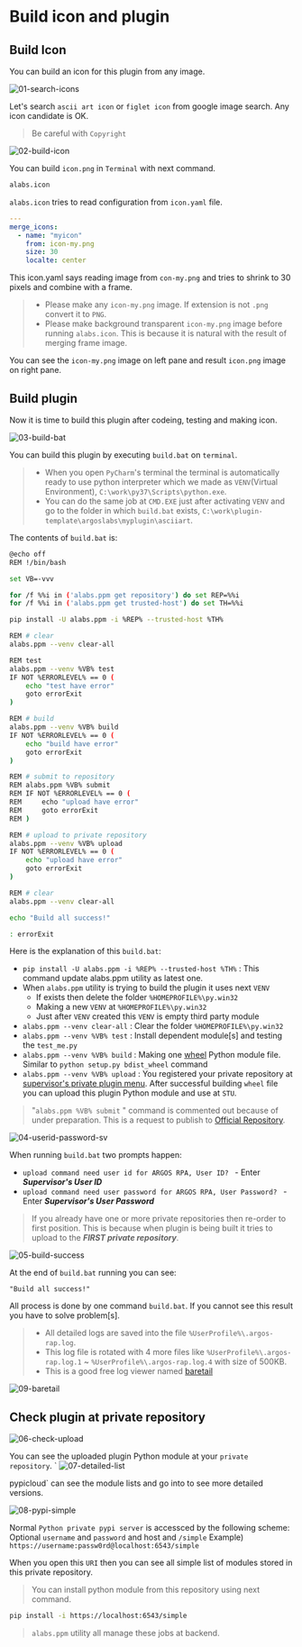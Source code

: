 # Build icon and plugin

## Build Icon

You can build an icon for this plugin from any image.

![01-search-icons](https://raw.githubusercontent.com/Jerry-Chae/pot-sdk-doc/main/Captures/03-Make_Plugin_PyCharm/09-build/01-search-icons.png)

Let's search `ascii art icon` or `figlet icon` from google image search.
Any icon candidate is OK.

> Be careful with `Copyright`

![02-build-icon](https://raw.githubusercontent.com/Jerry-Chae/pot-sdk-doc/main/Captures/03-Make_Plugin_PyCharm/09-build/02-build-icon.png)

You can build `icon.png` in `Terminal` with next command.
```sh
alabs.icon
```

`alabs.icon` tries to read configuration from `icon.yaml` file.

```yaml
---
merge_icons:
  - name: "myicon"
    from: icon-my.png
    size: 30
    localte: center
```
This icon.yaml says reading image from `con-my.png` and tries to shrink to 30 pixels and combine with a frame.

> * Please make any `icon-my.png` image. If extension is not `.png` convert it to `PNG`.
> * Please make background transparent `icon-my.png` image before running `alabs.icon`. This is because it is natural with the result of merging frame image.

You can see the `icon-my.png` image on left pane and result `icon.png` image on right pane.

## Build plugin

Now it is time to build this plugin after codeing, testing and making icon.

![03-build-bat](https://raw.githubusercontent.com/Jerry-Chae/pot-sdk-doc/main/Captures/03-Make_Plugin_PyCharm/09-build/03-build-bat.png)

You can build this plugin by executing `build.bat` on `terminal`.

> * When you open `PyCharm`'s terminal the terminal is automatically ready to use python interpreter which we made as `VENV`(Virtual Environment), `C:\work\py37\Scripts\python.exe`.
> * You can do the same job at `CMD.EXE` just after activating `VENV` and go to the folder in which `build.bat` exists, `C:\work\plugin-template\argoslabs\myplugin\asciiart`.

The contents of `build.bat` is:
```sh
@echo off
REM !/bin/bash

set VB=-vvv

for /f %%i in ('alabs.ppm get repository') do set REP=%%i
for /f %%i in ('alabs.ppm get trusted-host') do set TH=%%i

pip install -U alabs.ppm -i %REP% --trusted-host %TH%

REM # clear
alabs.ppm --venv clear-all

REM test
alabs.ppm --venv %VB% test
IF NOT %ERRORLEVEL% == 0 (
	echo "test have error"
    goto errorExit
)

REM # build
alabs.ppm --venv %VB% build
IF NOT %ERRORLEVEL% == 0 (
	echo "build have error"
    goto errorExit
)

REM # submit to repository
REM alabs.ppm %VB% submit
REM IF NOT %ERRORLEVEL% == 0 (
REM 	echo "upload have error"
REM     goto errorExit
REM )

REM # upload to private repository
alabs.ppm --venv %VB% upload
IF NOT %ERRORLEVEL% == 0 (
	echo "upload have error"
    goto errorExit
)

REM # clear
alabs.ppm --venv clear-all

echo "Build all success!"

: errorExit
```

Here is the explanation of this `build.bat`:

* `pip install -U alabs.ppm -i %REP% --trusted-host %TH%` : This command update alabs.ppm utility as latest one.
* When `alabs.ppm` utility is trying to build the plugin it uses next `VENV`
  * If exists then delete the folder `%HOMEPROFILE%\py.win32`
  * Making a new `VENV` at `%HOMEPROFILE%\py.win32`
  * Just after `VENV` created this `VENV` is empty third party module
* `alabs.ppm --venv clear-all` : Clear the folder `%HOMEPROFILE%\py.win32`
* `alabs.ppm --venv %VB% test` : Install dependent module[s] and testing the `test_me.py`
* `alabs.ppm --venv %VB% build` : Making one [wheel](https://pypi.org/project/wheel/0.22.0/) Python module file. Similar to `python setup.py bdist_wheel` command
* `alabs.ppm --venv %VB% upload` : You registered your private repository at [supervisor's private plugin menu](https://rpa.argos-labs.com/#/plugin/private-plugin). After successful building `wheel` file you can upload this plugin Python module and use at `STU`.

> "`alabs.ppm %VB% submit` " command is commented out because of under preparation. This is a request to publish to [Official Repository](https://pypi-official.argos-labs.com).

![04-userid-password-sv](https://raw.githubusercontent.com/Jerry-Chae/pot-sdk-doc/main/Captures/03-Make_Plugin_PyCharm/09-build/04-userid-password-sv.png)

When running `build.bat` two prompts happen:
* `upload command need user id for ARGOS RPA, User ID? ` - Enter ***Supervisor's User ID***
* `upload command need user password for ARGOS RPA, User Password? ` - Enter ***Supervisor's User Password***

> If you already have one or more private repositories then re-order to first position. This is because when plugin is being built it tries to upload to the ***FIRST private repository***.


![05-build-success](https://raw.githubusercontent.com/Jerry-Chae/pot-sdk-doc/main/Captures/03-Make_Plugin_PyCharm/09-build/05-build-success.png)

At the end of `build.bat` running you can see:
```text
"Build all success!"
```
All process is done by one command `build.bat`. If you cannot see this result you have to solve problem[s].

> * All detailed logs are saved into the file `%UserProfile%\.argos-rap.log`.
> * This log file is rotated with 4 more files like  `%UserProfile%\.argos-rap.log.1` ~  `%UserProfile%\.argos-rap.log.4` with size of 500KB.
> * This is a good free log viewer named [baretail](https://www.baremetalsoft.com/baretail/)

![09-baretail](https://raw.githubusercontent.com/Jerry-Chae/pot-sdk-doc/main/Captures/03-Make_Plugin_PyCharm/09-build/09-baretail.png)


## Check plugin at private repository

![06-check-upload](https://raw.githubusercontent.com/Jerry-Chae/pot-sdk-doc/main/Captures/03-Make_Plugin_PyCharm/09-build/06-check-upload.png)

You can see the uploaded plugin Python module at your `private repository`. `
![07-detailed-list](https://raw.githubusercontent.com/Jerry-Chae/pot-sdk-doc/main/Captures/03-Make_Plugin_PyCharm/09-build/07-detailed-list.png)

pypicloud` can see the module lists and go into to see more detailed versions.

![08-pypi-simple](https://raw.githubusercontent.com/Jerry-Chae/pot-sdk-doc/main/Captures/03-Make_Plugin_PyCharm/09-build/08-pypi-simple.png)

Normal `Python private pypi server` is accessced by the following scheme:
Optional `username` and `password` and host and `/simple`
Example) `https://username:passw0rd@localhost:6543/simple`

When you open this `URI` then you can see all simple list of modules stored in this private repository.

> You can install python module from this repository using next command.

``` sh
pip install -i https://localhost:6543/simple
```

> `alabs.ppm` utility all manage these jobs at backend.

